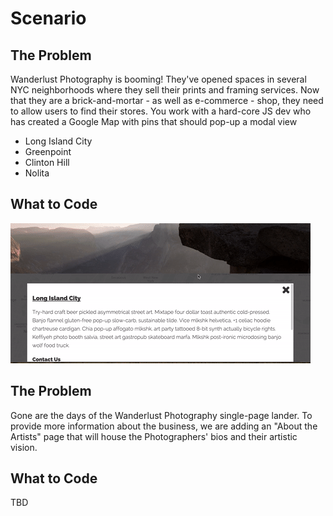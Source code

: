 # Scenario


## The Problem

Wanderlust Photography is booming! They've opened spaces in several NYC neighborhoods where they sell their prints and framing services. Now that they are a brick-and-mortar - as well as e-commerce - shop, they need to allow users to find their stores. You work with a hard-core JS dev who has created a Google Map with pins that should pop-up a modal view 

- Long Island City
- Greenpoint
- Clinton Hill
- Nolita

## What to Code

![Question 1](question1.gif)

## The Problem

Gone are the days of the Wanderlust Photography single-page lander. To provide more information about the business, we are adding an "About the Artists" page that will house the Photographers' bios and their artistic vision. 

## What to Code

TBD
